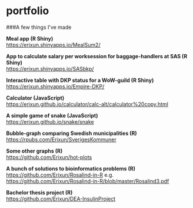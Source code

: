 # portfolio
###A few things I've made

**Meal app (R Shiny)**  
https://erixun.shinyapps.io/MealSum2/

**App to calculate salary per worksession for baggage-handlers at SAS (R Shiny)**  
https://erixun.shinyapps.io/SASbkp/

**Interactive table with DKP status for a WoW-guild (R Shiny)**  
https://erixun.shinyapps.io/Empire-DKP/

**Calculator (JavaScript)**  
https://erixun.github.io/calculator/calc-alt/calculator%20copy.html

**A simple game of snake (JavaScript)**  
https://erixun.github.io/snake/snake

**Bubble-graph comparing Swedish municipalities (R)**  
https://rpubs.com/Erixun/SverigesKommuner

**Some other graphs (R)**  
https://github.com/Erixun/hot-plots

**A bunch of solutions to bioinformatics problems (R)**  
https://github.com/Erixun/Rosalind-in-R
e.g. 
https://github.com/Erixun/Rosalind-in-R/blob/master/Rosalind3.pdf

**Bachelor thesis project (R)**  
https://github.com/Erixun/DEA-InsulinProject
